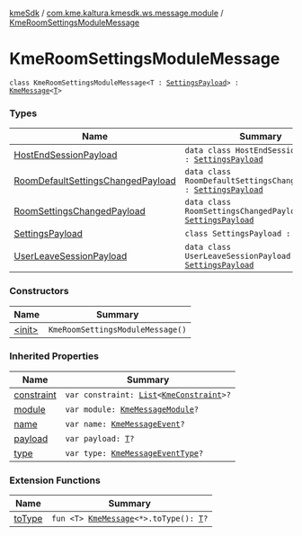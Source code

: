 [kmeSdk](../../index.md) / [com.kme.kaltura.kmesdk.ws.message.module](../index.md) / [KmeRoomSettingsModuleMessage](./index.md)

# KmeRoomSettingsModuleMessage

`class KmeRoomSettingsModuleMessage<T : `[`SettingsPayload`](-settings-payload/index.md)`> : `[`KmeMessage`](../../com.kme.kaltura.kmesdk.ws.message/-kme-message/index.md)`<`[`T`](index.md#T)`>`

### Types

| Name | Summary |
|---|---|
| [HostEndSessionPayload](-host-end-session-payload/index.md) | `data class HostEndSessionPayload : `[`SettingsPayload`](-settings-payload/index.md) |
| [RoomDefaultSettingsChangedPayload](-room-default-settings-changed-payload/index.md) | `data class RoomDefaultSettingsChangedPayload : `[`SettingsPayload`](-settings-payload/index.md) |
| [RoomSettingsChangedPayload](-room-settings-changed-payload/index.md) | `data class RoomSettingsChangedPayload : `[`SettingsPayload`](-settings-payload/index.md) |
| [SettingsPayload](-settings-payload/index.md) | `class SettingsPayload : `[`Payload`](../../com.kme.kaltura.kmesdk.ws.message/-kme-message/-payload/index.md) |
| [UserLeaveSessionPayload](-user-leave-session-payload/index.md) | `data class UserLeaveSessionPayload : `[`SettingsPayload`](-settings-payload/index.md) |

### Constructors

| Name | Summary |
|---|---|
| [&lt;init&gt;](-init-.md) | `KmeRoomSettingsModuleMessage()` |

### Inherited Properties

| Name | Summary |
|---|---|
| [constraint](../../com.kme.kaltura.kmesdk.ws.message/-kme-message/constraint.md) | `var constraint: `[`List`](https://kotlinlang.org/api/latest/jvm/stdlib/kotlin.collections/-list/index.html)`<`[`KmeConstraint`](../../com.kme.kaltura.kmesdk.ws.message.type/-kme-constraint/index.md)`>?` |
| [module](../../com.kme.kaltura.kmesdk.ws.message/-kme-message/module.md) | `var module: `[`KmeMessageModule`](../../com.kme.kaltura.kmesdk.ws.message/-kme-message-module/index.md)`?` |
| [name](../../com.kme.kaltura.kmesdk.ws.message/-kme-message/name.md) | `var name: `[`KmeMessageEvent`](../../com.kme.kaltura.kmesdk.ws.message/-kme-message-event/index.md)`?` |
| [payload](../../com.kme.kaltura.kmesdk.ws.message/-kme-message/payload.md) | `var payload: `[`T`](../../com.kme.kaltura.kmesdk.ws.message/-kme-message/index.md#T)`?` |
| [type](../../com.kme.kaltura.kmesdk.ws.message/-kme-message/type.md) | `var type: `[`KmeMessageEventType`](../../com.kme.kaltura.kmesdk.ws.message/-kme-message-event-type/index.md)`?` |

### Extension Functions

| Name | Summary |
|---|---|
| [toType](../../com.kme.kaltura.kmesdk/to-type.md) | `fun <T> `[`KmeMessage`](../../com.kme.kaltura.kmesdk.ws.message/-kme-message/index.md)`<*>.toType(): `[`T`](../../com.kme.kaltura.kmesdk/to-type.md#T)`?` |

